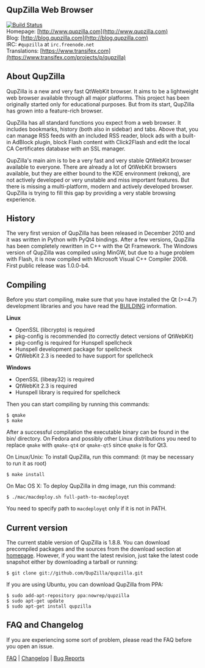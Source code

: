 QupZilla Web Browser
----------------------------------------------------------------------------------------

[![Build Status](https://travis-ci.org/QupZilla/qupzilla.svg?branch=v1.8)](https://travis-ci.org/QupZilla/qupzilla)  
Homepage: [http://www.qupzilla.com](http://www.qupzilla.com)  
Blog: [http://blog.qupzilla.com](http://blog.qupzilla.com)  
IRC: `#qupzilla` at `irc.freenode.net`  
Translations: [https://www.transifex.com](https://www.transifex.com/projects/p/qupzilla)  

About QupZilla
----------------------------------------------------------------------------------------

QupZilla is a new and very fast QtWebKit browser. It aims to be a lightweight web browser
available through all major platforms. This project has been originally started only
for educational purposes. But from its start, QupZilla has grown into a feature-rich browser.

QupZilla has all standard functions you expect from a web browser. It includes bookmarks,
history (both also in sidebar) and tabs. Above that, you can manage RSS feeds with an included
RSS reader, block ads with a built-in AdBlock plugin, block Flash content with Click2Flash
and edit the local CA Certificates database with an SSL manager.

QupZilla's main aim is to be a very fast and very stable QtWebKit browser available to everyone.
There are already a lot of QtWebKit browsers available, but they are either bound to the KDE
environment (rekonq), are not actively developed or very unstable and miss important
features. But there is missing a multi-platform, modern and actively developed browser. QupZilla
is trying to fill this gap by providing a very stable browsing experience.

History
----------------------------------------------------------------------------------------

The very first version of QupZilla has been released in December 2010 and it was written
in Python with PyQt4 bindings. After a few versions, QupZilla has been completely rewritten
in C++ with the Qt Framework. The Windows version of QupZilla was compiled using MinGW, but due to
a huge problem with Flash, it is now compiled with Microsoft Visual C++ Compiler 2008.
First public release was 1.0.0-b4.

Compiling
----------------------------------------------------------------------------------------

Before you start compiling, make sure that you have installed the Qt (>=4.7) development libraries
and you have read the [BUILDING](https://github.com/QupZilla/qupzilla/blob/master/BUILDING) information.

**Linux**

 * OpenSSL (libcrypto) is required
 * pkg-config is recommended (to correctly detect versions of QtWebKit)
 * pkg-config is required for Hunspell spellcheck
 * Hunspell development package for spellcheck
 * QtWebKit 2.3 is needed to have support for spellcheck

**Windows**
 * OpenSSL (libeay32) is required
 * QtWebKit 2.3 is required
 * Hunspell library is required for spellcheck

Then you can start compiling by running this commands:

    $ qmake
    $ make

After a successful compilation the executable binary can be found in the bin/ directory.
On Fedora and possibly other Linux distributions you need to replace `qmake` with `qmake-qt4` or `qmake-qt5` since `qmake` is for Qt3.

On Linux/Unix: To install QupZilla, run this command: (it may be necessary to run it as root)

    $ make install

On Mac OS X: To deploy QupZilla in dmg image, run this command:

    $ ./mac/macdeploy.sh full-path-to-macdeployqt

You need to specify path to `macdeployqt` only if it is not in PATH.

Current version
----------------------------------------------------------------------------------------

The current stable version of QupZilla is 1.8.8. You can download precompiled packages
and the sources from the download section at [homepage](http://www.qupzilla.com/download).
However, if you want the latest revision, just take the latest code snapshot either by
downloading a tarball or running:

    $ git clone git://github.com/QupZilla/qupzilla.git

If you are using Ubuntu, you can download QupZilla from PPA:

    $ sudo add-apt-repository ppa:nowrep/qupzilla
    $ sudo apt-get update
    $ sudo apt-get install qupzilla

FAQ and Changelog
----------------------------------------------------------------------------------------

If you are experiencing some sort of problem, please read the FAQ before you open an issue.

[FAQ](https://github.com/QupZilla/qupzilla/wiki/FAQ) | [Changelog](https://github.com/QupZilla/qupzilla/blob/master/CHANGELOG) | [Bug Reports](https://github.com/QupZilla/qupzilla/wiki/Bug-Reports)
